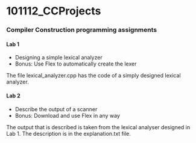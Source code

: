 # 101112_CCProjects
<h3>Compiler Construction programming assignments</h3>

<h4>Lab 1</h4>
<ul>
  <li>Designing a simple lexical analyzer</li>
  <li>Bonus: Use Flex to automatically create the lexer</li>
 </ul>
 <p>The file lexical_analyzer.cpp has the code of a simply designed lexical analyzer.</p>
 
 <h4>Lab 2</h4>
<ul>
  <li>Describe the output of a scanner</li>
  <li>Bonus: Download and use Flex in any way</li>
 </ul>
 <p>The output that is described is taken from the lexical analyser designed in Lab 1. The description is in the explanation.txt file.</p>
